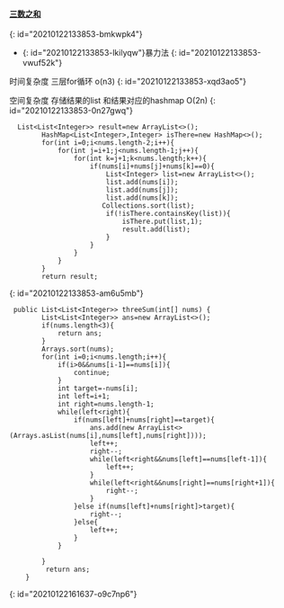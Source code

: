 #### [三数之和](https://leetcode-cn.com/problems/3sum/)
{: id="20210122133853-bmkwpk4"}

* {: id="20210122133853-lkilyqw"}暴力法
{: id="20210122133853-vwuf52k"}

时间复杂度 三层for循环 o(n3)
{: id="20210122133853-xqd3ao5"}

空间复杂度 存储结果的list 和结果对应的hashmap O(2n)
{: id="20210122133853-0n27gwq"}

```
  List<List<Integer>> result=new ArrayList<>();
        HashMap<List<Integer>,Integer> isThere=new HashMap<>();
        for(int i=0;i<nums.length-2;i++){
            for(int j=i+1;j<nums.length-1;j++){
                for(int k=j+1;k<nums.length;k++){
                    if(nums[i]+nums[j]+nums[k]==0){
                        List<Integer> list=new ArrayList<>();
                        list.add(nums[i]);
                        list.add(nums[j]);
                        list.add(nums[k]);
                       Collections.sort(list);
                        if(!isThere.containsKey(list)){
                            isThere.put(list,1);
                            result.add(list);
                        }
                    }
                }
            }
        }
        return result;
```
{: id="20210122133853-am6u5mb"}

```
 public List<List<Integer>> threeSum(int[] nums) {
        List<List<Integer>> ans=new ArrayList<>();
        if(nums.length<3){
            return ans;
        }
        Arrays.sort(nums);
        for(int i=0;i<nums.length;i++){
            if(i>0&&nums[i-1]==nums[i]){
                continue;
            }
            int target=-nums[i];
            int left=i+1;
            int right=nums.length-1;
            while(left<right){
                if(nums[left]+nums[right]==target){
                    ans.add(new ArrayList<>(Arrays.asList(nums[i],nums[left],nums[right])));
                    left++;
                    right--;
                    while(left<right&&nums[left]==nums[left-1]){
                        left++;
                    }
                    while(left<right&&nums[right]==nums[right+1]){
                        right--;
                    }
                }else if(nums[left]+nums[right]>target){
                    right--;
                }else{
                    left++;
                }
            }
         
        }
         return ans;
    }
```
{: id="20210122161637-o9c7np6"}
